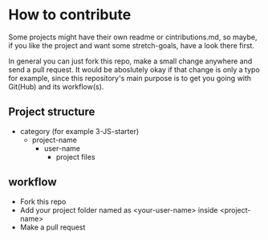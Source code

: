 # How to contribute
Some projects might have their own readme or cintributions.md, so maybe, if you like the project and want some stretch-goals, have a look there first.

In general you can just fork this repo, make a small change anywhere and send a pull request. It would be aboslutely okay if that change is only a typo for example, since this repository's main purpose is to get you going with Git(Hub) and its workflow(s).


## Project structure
- category (for example 3-JS-starter)
  - project-name
    - user-name
      - project files
      
## workflow
- Fork this repo
- Add your project folder named as \<your-user-name> inside \<project-name>
- Make a pull request


